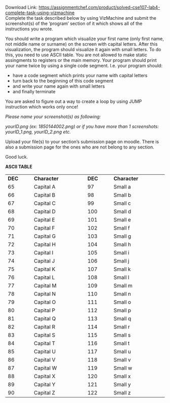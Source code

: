 Download Link: https://assignmentchef.com/product/solved-cse107-lab4-complete-task-using-vizmachine
<br>
Complete the task described below by using VizMachine and submit the screenshot(s) of the ‘program’ section of it which shows all of the instructions you wrote.

You should write a program which visualize your first name (only first name, not middle name or surname) on the screen with capital letters. After this visualization, the program should visualize it again with small letters. To do this, you need to use ASCII table. You are not allowed to make static assingments to registers or the main memory. Your program should print your name twice by using a single code segment. I.e. your program should:

<ul>

 <li>have a code segment which prints your name with capital letters</li>

 <li>turn back to the beginning of this code segment</li>

 <li>and write your name again with small letters</li>

 <li>and finally terminate</li>

</ul>

You are asked to figure out a way to create a loop by using JUMP instruction which works only once!

<em> </em>

<em>Please name your screenshot(s) as following: </em>

<em>yourID.png (ex: 1850144002.png) or if you have more than 1 screenshots: yourID_1.png, yourID_2.png etc. </em>




Upload your file(s) to your section’s submission page on moodle. There is also a submission page for the ones who are not belong to any section.




Good luck.

<strong>ASCII TABLE </strong>

<table width="607">

 <tbody>

  <tr>

   <td width="92"><strong>DEC </strong></td>

   <td width="211"><strong>Character </strong></td>

   <td width="92"><strong>DEC </strong></td>

   <td width="211"><strong>Character </strong></td>

  </tr>

  <tr>

   <td width="92">65</td>

   <td width="211">Capital A</td>

   <td width="92">97</td>

   <td width="211">Small a</td>

  </tr>

  <tr>

   <td width="92">66</td>

   <td width="211">Capital B</td>

   <td width="92">98</td>

   <td width="211">Small b</td>

  </tr>

  <tr>

   <td width="92">67</td>

   <td width="211">Capital C</td>

   <td width="92">99</td>

   <td width="211">Small c</td>

  </tr>

  <tr>

   <td width="92">68</td>

   <td width="211">Capital D</td>

   <td width="92">100</td>

   <td width="211">Small d</td>

  </tr>

  <tr>

   <td width="92">69</td>

   <td width="211">Capital E</td>

   <td width="92">101</td>

   <td width="211">Small e</td>

  </tr>

  <tr>

   <td width="92">70</td>

   <td width="211">Capital F</td>

   <td width="92">102</td>

   <td width="211">Small f</td>

  </tr>

  <tr>

   <td width="92">71</td>

   <td width="211">Capital G</td>

   <td width="92">103</td>

   <td width="211">Small g</td>

  </tr>

  <tr>

   <td width="92">72</td>

   <td width="211">Capital H</td>

   <td width="92">104</td>

   <td width="211">Small h</td>

  </tr>

  <tr>

   <td width="92">73</td>

   <td width="211">Capital I</td>

   <td width="92">105</td>

   <td width="211">Small i</td>

  </tr>

  <tr>

   <td width="92">74</td>

   <td width="211">Capital J</td>

   <td width="92">106</td>

   <td width="211">Small j</td>

  </tr>

  <tr>

   <td width="92">75</td>

   <td width="211">Capital K</td>

   <td width="92">107</td>

   <td width="211">Small k</td>

  </tr>

  <tr>

   <td width="92">76</td>

   <td width="211">Capital L</td>

   <td width="92">108</td>

   <td width="211">Small l</td>

  </tr>

  <tr>

   <td width="92">77</td>

   <td width="211">Capital M</td>

   <td width="92">109</td>

   <td width="211">Small m</td>

  </tr>

  <tr>

   <td width="92">78</td>

   <td width="211">Capital N</td>

   <td width="92">110</td>

   <td width="211">Small n</td>

  </tr>

  <tr>

   <td width="92">79</td>

   <td width="211">Capital O</td>

   <td width="92">111</td>

   <td width="211">Small o</td>

  </tr>

  <tr>

   <td width="92">80</td>

   <td width="211">Capital P</td>

   <td width="92">112</td>

   <td width="211">Small p</td>

  </tr>

  <tr>

   <td width="92">81</td>

   <td width="211">Capital Q</td>

   <td width="92">113</td>

   <td width="211">Small q</td>

  </tr>

  <tr>

   <td width="92">82</td>

   <td width="211">Capital R</td>

   <td width="92">114</td>

   <td width="211">Small r</td>

  </tr>

  <tr>

   <td width="92">83</td>

   <td width="211">Capital S</td>

   <td width="92">115</td>

   <td width="211">Small s</td>

  </tr>

  <tr>

   <td width="92">84</td>

   <td width="211">Capital T</td>

   <td width="92">116</td>

   <td width="211">Small t</td>

  </tr>

  <tr>

   <td width="92">85</td>

   <td width="211">Capital U</td>

   <td width="92">117</td>

   <td width="211">Small u</td>

  </tr>

  <tr>

   <td width="92">86</td>

   <td width="211">Capital V</td>

   <td width="92">118</td>

   <td width="211">Small v</td>

  </tr>

  <tr>

   <td width="92">87</td>

   <td width="211">Capital W</td>

   <td width="92">119</td>

   <td width="211">Small w</td>

  </tr>

  <tr>

   <td width="92">88</td>

   <td width="211">Capital X</td>

   <td width="92">120</td>

   <td width="211">Small x</td>

  </tr>

  <tr>

   <td width="92">89</td>

   <td width="211">Capital Y</td>

   <td width="92">121</td>

   <td width="211">Small y</td>

  </tr>

  <tr>

   <td width="92">90</td>

   <td width="211">Capital Z</td>

   <td width="92">122</td>

   <td width="211">Small z</td>

  </tr>

 </tbody>

</table>